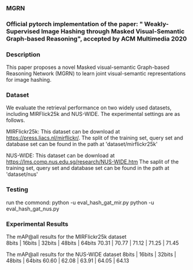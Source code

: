 ### MGRN 
### Official pytorch implementation of the paper: " Weakly-Supervised Image Hashing through Masked Visual-Semantic Graph-based Reasoning", accepted by ACM Multimedia 2020


### Description
This paper proposes a novel Masked visual-semantic Graph-based Reasoning Network (MGRN) to learn joint visual-semantic representations for image hashing.

### Dataset
We evaluate the retrieval performance on two widely used datasets, including MIRFlick25k and NUS-WIDE. The experimental settings are as follows.

MIRFlickr25k:
This dataset can be download at https://press.liacs.nl/mirflickr/.
The split of the training set, query set and database set can be found in the path at 'dataset/mirflickr25k'


NUS-WIDE:
This dataset can be download at https://lms.comp.nus.edu.sg/research/NUS-WIDE.htm
The saplit of the training set, query set and database set can be found in the path at 'dataset/nus'

### Testing
run the commond:
python -u eval_hash_gat_mir.py
python -u eval_hash_gat_nus.py

### Experimental Results

The mAP@all results for the MIRFlickr25k dataset         
8bits | 16bits | 32bits | 48bits | 64bits 
70.31 | 70.77  | 71.12  | 71.25  | 71.45

The mAP@all results for the NUS-WIDE dataset
8bits | 16bits | 32bits | 48bits | 64bits 
60.60 | 62.08  | 63.91  | 64.05  | 64.13